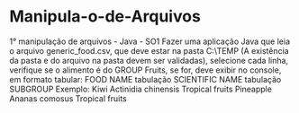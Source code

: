 # Manipula-o-de-Arquivos
1° manipulação de arquivos - Java - SO1
Fazer uma aplicação Java que leia o arquivo generic_food.csv, que deve estar na pasta C:\TEMP 
(A existência da pasta e do arquivo na pasta devem ser validadas), selecione cada linha, verifique 
se o alimento é do GROUP Fruits, se for, deve exibir no console, em formato tabular:
FOOD NAME tabulação SCIENTIFIC NAME tabulação SUBGROUP
Exemplo:
Kiwi Actinidia chinensis Tropical fruits
Pineapple Ananas comosus Tropical fruits
